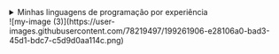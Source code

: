 <details>
  <summary>Minhas linguagens de programação por experiência</summary>
  
  * (**S**) Java e Kotlin
  * (**A**) Python e Typescript
  * (**B**) Javascript
  * (**C**) PHP e C
  * (**D**) C++
</details>
![my-image (3)](https://user-images.githubusercontent.com/78219497/199261906-e28106a0-bad3-45d1-bdc7-c5d9d0aa114c.png)
